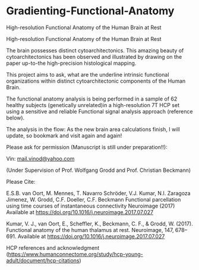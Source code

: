 # Gradienting-Functional-Anatomy
High-resolution Functional Anatomy of the Human Brain at Rest

High-resolution Functional Anatomy of the Human Brain at Rest

The brain possesses distinct cytoarchitectonics. This amazing beauty of cytoarchitectonics has been observed and illustrated by drawing on the paper up-to-the high-precision histological mapping.

This project aims to ask, what are the underline intrinsic functional organizations within distinct cytoarchitectonic components of the Human Brain.

The functional anatomy analysis is being performed in a sample of 62 healthy subjects (genetically unrelated)in a high-resolution 7T HCP set using a sensitive and reliable Functional signal analysis approach (reference below).

The analysis in the flow: As the new brain area calculations finish, I will update, so bookmark and visit again and again!

Please ask for permission (Manuscript is still under preparation!!):

Vin: mail.vinod@yahoo.com

(Under Supervision of Prof. Wolfgang Grodd and Prof. Christian Beckmann)

Please Cite:

E.S.B. van Oort, M. Mennes, T. Navarro Schröder, V.J. Kumar, N.I. Zaragoza Jimenez, W. Grodd, C.F. Doeller, C.F. Beckmann Functional parcellation using time courses of instantaneous connectivity Neuroimage (2017) Available at https://doi.org/10.1016/j.neuroimage.2017.07.027

Kumar, V. J., van Oort, E., Scheffler, K., Beckmann, C. F., & Grodd, W. (2017). Functional anatomy of the human thalamus at rest. Neuroimage, 147, 678–691. Available at https://doi.org/10.1016/j.neuroimage.2017.07.027

HCP references and acknowledgment (https://www.humanconnectome.org/study/hcp-young-adult/document/hcp-citations)
